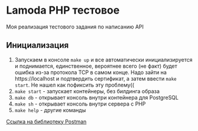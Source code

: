 # Lamoda PHP тестовое 
Моя реализация тестового задания по написанию API

## Инициализация
1. Запускаем в консоле `make up` и все автоматически инициализируется и поднимается, единственное, вероятнее всего (не факт) будет ошибка из-за протокола TCP в самом конце. Надо зайти на https://localhost и подтвердить сертификат, а затем ввести `make start`. Не нашел как пофиксить эту проблему((
2. `make start` - запускает контейнеры, без билдинга образа
3. `make db` - открывает консоль внутри контейнера для PostgreSQL
4. `make sh` - открывает консоль внутри сервера с PHP
5. `make help` - другие команды

[Ссылка на библиотеку Postman](https://www.postman.com/winter-zodiac-975181/workspace/new-team-workspace/collection/31644194-7c204afd-2fed-429b-8ae9-507dea19ced6)
